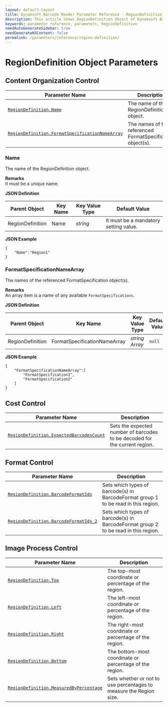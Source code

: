 ```yaml
---
layout: default-layout
title: Dynamsoft Barcode Reader Parameter Reference - RegionDefinition Object
description: This article shows RegionDefinition Object of Dynamsoft Barcode Reader.
keywords: parameter reference, parameters, RegionDefinition
needAutoGenerateSidebar: true
needGenerateH3Content: false
permalink: /parameters/reference/region-definition/
---
```



# RegionDefinition Object Parameters



## Content Organization Control

 | Parameter Name | Description |
 | -------------- | ----------- | 
 | [`RegionDefinition.Name`](#name) | The name of the RegionDefinition object. |
 | [`RegionDefinition.FormatSpecificationNameArray`](#formatspecificationnamearray) | The names of the referenced FormatSpecification object(s). |

### Name
The name of the RegionDefinition object. 

**Remarks**      
It must be a unique name.

**JSON Definition**

| Parent Object | Key Name | Key Value Type | Default Value |
| ------------- | -------- | -------------- | ------------- |
| RegionDefinition | Name | *string* | It must be a mandatory setting value. |

**JSON Example**   
```
{
    "Name":"Region1"
}
```


### FormatSpecificationNameArray
The names of the referenced FormatSpecification object(s).

**Remarks**     
An array item is a name of any available `FormatSpecifications`.   

**JSON Definition**

| Parent Object | Key Name | Key Value Type | Default Value |
| ----------- | ------------------- | ---------- | ------------- |
| RegionDefinition | FormatSpecificationNameArray | *string Array* | `null` |

   
**JSON Example**   
```
{
    "FormatSpecificationNameArray":[
        "FormatSpecification1",
        "FormatSpecification2"
    ]
}
```



## Cost Control

 | Parameter Name | Description |
 | -------------- | ----------- | 
 | [`RegionDefinition.ExpectedBarcodesCount`](../expected-barcodes-count.md) | Sets the expected number of barcodes to be decoded for the current region. |


## Format Control

 | Parameter Name | Description |
 | -------------- | ----------- | 
 | [`RegionDefinition.BarcodeFormatIds`](../barcode-format-ids.md) | Sets which types of barcode(s) in BarcodeFormat group 1 to be read in this region. |
 | [`RegionDefinition.BarcodeFormatIds_2`](../barcode-format-ids-2.md) | Sets which types of barcode(s) in BarcodeFormat group 2 to be read in this region. |
 
 
## Image Process Control

 | Parameter Name | Description |
 | -------------- | ----------- | 
 | [`RegionDefinition.Top`](../region.md) | 	The top-most coordinate or percentage of the region. | 
 | [`RegionDefinition.Left`](../region.md) | 	The left-most coordinate or percentage of the region. | 
 | [`RegionDefinition.Right`](../region.md) | 	The right-most coordinate or percentage of the region. | 
 | [`RegionDefinition.Bottom`](../region.md) | 	The bottom-most coordinate or percentage of the region. | 
 | [`RegionDefinition.MeasuredByPercentage`](../region.md) | 	Sets whether or not to use percentages to measure the Region size. | 


